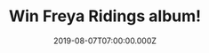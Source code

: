 ---
campaign-uuid: "c-59c437a8-bdc0-4847-a106-250058cbe107"
type: "Competition"
category: "Music"
date: "2019-08-07T07:00:00.000Z"
end-date: "2019-10-07T23:59:00.000Z"
disable-form: false
is_promoted: false
has_entry_page: true
title: "Win Freya Ridings album!"
competition-description: "<p>We have on our hands Freya Ridings self-titled debut\
  \ album to give away to one lucky NME AAA member. The album explores themes of doubt,\
  \ pain, regret and vulnerability within songs of alchemical incandescence. Freya's\
  \ extraordinary, vibrato-rich voice elevates them into her greatness, a vocal gift\
  \ that's undoubtedly one of the most powerful voices of her generation.</p>\n<p>Enter\
  \ below for a chance to win now.</p>\n"
hero-header: "Win Freya Ridings album!"
terms-confirmation: "N/A"
banner-img: "https://assets.expresslyapp.com/asset-a7fe7d14-6690-4049-8e54-c6932eb520fd.jpg"
logo-left-href: "aaa.nme.com"
logo-left-image: "https://assets.expresslyapp.com/asset-be7f28ac-d736-428f-a1ad-b7be15703f54.jpg"
logo-left-title: "NME AAA"
bg-image-hero: "https://assets.expresslyapp.com/asset-3e730fa8-daf3-4214-a110-0b1620bfdcd4.jpg"
bg-image-first: "https://assets.expresslyapp.com/asset-eaef8a10-cd73-4a47-b8a3-692e3ff551e3.jpg"
section1-content: "<p>The album as a whole explores themes of doubt, pain, regret\
  \ and vulnerability within songs of alchemical incandescence. Freya's extraordinary,\
  \ vibrato-rich voice elevates them into her greatness - a vocal gift that's undoubtedly\
  \ one of the most powerful voices of her generation.</p>\n<p>Freya wrote all of\
  \ the eleven songs that feature on the album which underpins her world class credentials\
  \ as a songwriter. In an era in which hits are inevitably written by committee,\
  \ 'Lost Without You' saw Freya become the first female artist to have an entirely\
  \ self-written Top 10 hit since Kate Bush's 'Running Up That Hill' returned to the\
  \ charts in 2012.</p>\n"
entry-title: "Win Freya Ridings album!"
entry-content: "<p>Enter the draw to win Freya Ridings album by completing the form\
  \ below before 23:59 on the 7th of October 2019.</p>\n"
has-winner: false
prize-description: "Freya Ridings album"
special-conditions: "Multiple entries are allowed up to one every day."
country-restrictions:
- "GB"
---